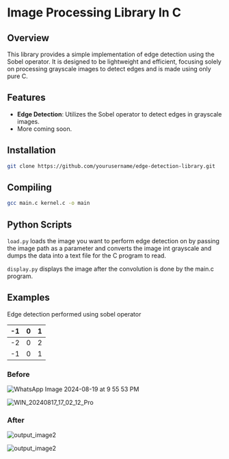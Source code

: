 # Image Processing Library In C

## Overview

This library provides a simple implementation of edge detection using the Sobel operator. It is designed to be lightweight and efficient, focusing solely on processing grayscale images to detect edges
and is made using only pure C.

## Features

- **Edge Detection**: Utilizes the Sobel operator to detect edges in grayscale images.
- More coming soon.

## Installation

```bash
git clone https://github.com/yourusername/edge-detection-library.git
```
## Compiling

```bash
gcc main.c kernel.c -o main
```

## Python Scripts

```load.py``` loads the image you want to perform edge detection on by passing the image path as a parameter and converts the image int grayscale and dumps the data into a text file for the C program to read.

```display.py``` displays the image after the convolution is done by the main.c program.

## Examples

Edge detection performed using sobel operator 

| -1 |  0 |  1 |
|----|----|----|
| -2 |  0 |  2 |
| -1 |  0 |  1 |

### Before

![WhatsApp Image 2024-08-19 at 9 55 53 PM](https://github.com/user-attachments/assets/e323c642-2360-452a-ac50-486a0868add8)


![WIN_20240817_17_02_12_Pro](https://github.com/user-attachments/assets/da5308bc-a09e-4a61-8903-d3c62edb5939)


### After

![output_image2](https://github.com/user-attachments/assets/d5748502-0d38-4e57-b220-9f9a3b9b1b3b)

![output_image2](https://github.com/user-attachments/assets/88877e31-7059-47cc-bc12-80069d870cd1)

